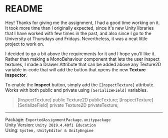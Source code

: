 
# README  
Hey! Thanks for giving me the assignment, I had a good time working on it. It took more time than I originally expected, since it's new Unity libraries that I have worked with few times in the past, and also since I go to the University at Thursdays and Fridays.  Nevertheless, it was a neat little project to work on. 

I decided to go a bit above the requirements for it and I hope you'll like it.  Rather than making a MonoBehaviour component that lets the user inspect textures, I made a Drawer Attribute that can be  added above any Texture2D variable in-code that will add the button that opens the new **Texture Inspector**.  
  
To enable the **Inspect** button, simply add the `[InspectTexture]` attribute.  
Works with both public and private using `[SerializeField]` variables.  

> [InspectTexture] public Texture2D publicTexture;  [InspectTexture] <br>
> [SerializeField] private Texture2D privateTexture;
<hr>

Package: `ExportedAssignmentPackage.unitypackage` <br>
Unity Version: `Unity 2019.4.40f1 Education` <br>
Using: `System, UnityEditor & UnityEngine`
